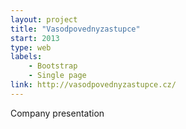 ```yaml
---
layout: project
title: "Vasodpovednyzastupce"
start: 2013
type: web
labels:
    - Bootstrap 
    - Single page
link: http://vasodpovednyzastupce.cz/
---
```

Company presentation